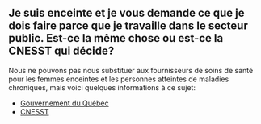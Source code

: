 ## Je suis enceinte et je vous demande ce que je dois faire parce que je travaille dans le secteur public. Est-ce la même chose ou est-ce la CNESST qui décide?

Nous ne pouvons pas nous substituer aux fournisseurs de soins de santé pour les femmes enceintes et les personnes atteintes de maladies chroniques, mais voici quelques informations à ce sujet:

- [Gouvernement du Québec](https://www.quebec.ca/gouv/covid19-fonction-publique/)
- [CNESST](https://www.cnesst.gouv.qc.ca/salle-de-presse/Pages/coronavirus.aspx)
